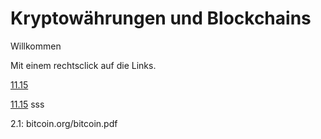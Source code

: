 # Kryptowährungen und Blockchains

Willkommen 

Mit einem rechtsclick auf die Links. 


[11.15](http://read.bi/2z0bUBp)




<a href="read.bi/2z0bUBp" target="blank">11.15</a>
sss


2.1: bitcoin.org/bitcoin.pdf

